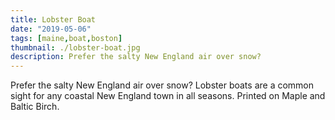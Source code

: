 ```yaml
---
title: Lobster Boat
date: "2019-05-06"
tags: [maine,boat,boston]
thumbnail: ./lobster-boat.jpg
description: Prefer the salty New England air over snow?
---
```


Prefer the salty New England air over snow? Lobster boats are a common sight for any coastal New England town in all seasons. Printed on Maple and Baltic Birch.